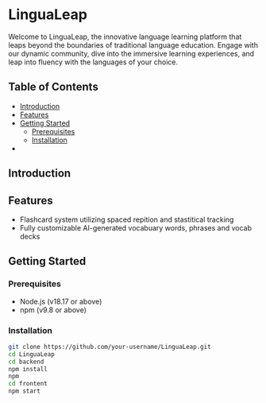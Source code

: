 # LinguaLeap

Welcome to LinguaLeap, the innovative language learning platform that leaps beyond the boundaries of traditional language education. Engage with our dynamic community, dive into the immersive learning experiences, and leap into fluency with the languages of your choice.

## Table of Contents

- [Introduction](#introduction)
- [Features](#features)
- [Getting Started](#getting-started)
  - [Prerequisites](#prerequisites)
  - [Installation](#installation)
- 

## Introduction


## Features

- Flashcard system utilizing spaced repition and stastitical tracking
- Fully customizable AI-generated vocabuary words, phrases and vocab decks

## Getting Started

### Prerequisites

- Node.js (v18.17 or above)
- npm (v9.8 or above)

### Installation

```bash
git clone https://github.com/your-username/LinguaLeap.git
cd LinguaLeap
cd backend
npm install
npm
cd frontent
npm start

```

